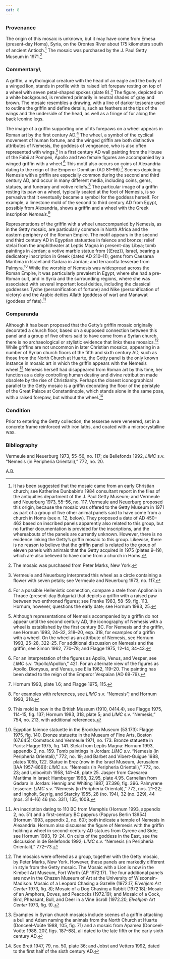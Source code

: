 ```yaml
---
cat: 8
---
```

### Provenance

The origin of this mosaic is unknown, but it may have come from <span class="popup location" id="location_21719">Emesa</span> (present-day Homs), Syria, on the Orontes River about 175 kilometers south of ancient Antioch.[^1] The mosaic was purchased by the J. Paul Getty Museum in 1971.[^2]

### Commentary\
A griffin, a mythological creature with the head of an eagle and the body of a winged lion, stands in profile with its raised left forepaw resting on top of a wheel with seven petal-shaped spokes (plate 8).[^3] The figure, depicted on a white background, is rendered primarily in neutral shades of gray and brown. The mosaic resembles a drawing, with a line of darker tesserae used to outline the griffin and define details, such as feathers at the tips of the wings and the underside of the head, as well as a fringe of fur along the back leonine legs.

The image of a griffin supporting one of its forepaws on a wheel appears in Roman art by the first century AD.[^4] The wheel, a symbol of the cyclical movement of human fortune, and the winged griffin are both distinctive attributes of Nemesis, the goddess of vengeance, who is also often represented with wings.[^5] In a first century AD wall painting from the House of the Fabii at <span class="popup location" id="location_21719">Pompeii</span>, Apollo and two female figures are accompanied by a winged griffin with a wheel.[^6] This motif also occurs on coins of <span class="popup location" id="location_15898">Alexandria</span> dating to the reign of the Emperor Domitian (AD 81–96).[^7] Scenes depicting Nemesis with a griffin are especially common during the second and third century AD, and occur in many different media, including coins, gems, statues, and funerary and votive reliefs.[^8] The particular image of a griffin resting its paw on a wheel, typically seated at the foot of Nemesis, is so pervasive that it eventually became a symbol for the goddess herself. For example, a <span class="popup pic" id="pic_29">limestone mold</span> of the second to third century AD from Egypt, possibly from Alexandria, shows a griffin and a wheel with the Greek inscription *Nemesis*.[^9]

Representations of the griffin with a wheel unaccompanied by Nemesis, as in the Getty mosaic, are particularly common in North Africa and the eastern periphery of the Roman Empire. The motif appears in the second and third century AD in Egyptian statuettes in <span class="popup pic" id="pic_30">faience</span> and <span class="popup pic" id="pic_31">bronze</span>; relief stelai from the amphitheater at <span class="popup location" id="location_15898">Leptis Magna</span> in present-day Libya; tomb paintings in Jordan; a votive <span class="popup pic" id="pic_32">marble statue</span> from {{Erez}}, Israel, bearing a dedicatory inscription in Greek (dated AD 210–11); gems from <span class="popup location" id="location_21149">Caesarea Maritima</span> in Israel and <span class="popup location" id="location_23007">Gadara</span> in Jordan; and terracotta tesserae from <span class="popup location" id="location_23007">Palmyra</span>.[^10] While the worship of Nemesis was widespread across the Roman Empire, it was particularly prevalent in Egypt, where she had a pre-Roman cult, and in Syria and the surrounding regions, where she was associated with several important local deities, including the classical goddesses Tyche (personification of fortune) and Nike (personification of victory) and the Arabic deities Allath (goddess of war) and Manawat (goddess of fate).[^11]

### Comparanda

Although it has been proposed that the Getty’s griffin mosaic originally decorated a church floor, based on a supposed connection between this panel and a group of five others said to have come from a Syrian church, there is no archaeological or stylistic evidence that links these mosaics.[^12] While griffins are not uncommon in later Christian mosaics, appearing in a number of Syrian church floors of the fifth and sixth century AD, such as those from the <span class="popup pic" id="pic_33">North Church</span> at <span class="popup location" id="location_33201">Huarte</span>, the Getty panel is the only known instance in mosaic art in which the griffin appears with the Nemesis wheel.[^13] Nemesis herself had disappeared from Roman art by this time, her function as a deity controlling human destiny and divine retribution made obsolete by the rise of Christianity. Perhaps the closest iconographical parallel to the Getty mosaic is a griffin decorating the floor of the <span class="popup pic" id="pic_34">peristyle of the Great Palace</span> at <span class="popup location" id="location_5472">Constantinople</span>, which stands alone in the same pose, with a raised forepaw, but without the wheel.[^14]

### Condition

Prior to entering the Getty collection, the tesserae were veneered, set in a concrete frame reinforced with iron laths, and coated with a microcrystalline wax.

### Bibliography

Vermeule and Neuerburg 1973, 55–56, no. 117; de Bellefonds 1992, *LIMC* s.v. “Nemesis (in Peripheria Orientali),” 772, no. 20.

A.B.

[^1]: It has been suggested that the mosaic came from an early Christian church; see Katherine Dunbabin’s 1984 consultant report in the files of the antiquities department of the J. Paul Getty Museum; and Vermeule and Neuerburg 1973, 55–56, no. 117, Vermeule and Neuerburg proposed this origin, because the mosaic was offered to the Getty Museum in 1971 as part of a group of five other animal panels said to have come from a church in Homs (see n. 12, below). They proposed a date of AD 450–462 based on inscribed panels apparently also related to this group, but no further documentation is provided for the inscriptions, and the whereabouts of the panels are currently unknown. However, there is no evidence linking the Getty’s griffin mosaic to this group. Likewise, there is no reason to believe that the griffin panel is related to the group of eleven panels with animals that the Getty acquired in 1975 (plates 9–19), which are also believed to have come from a church in Homs.

[^2]: The mosaic was purchased from Peter Marks, New York.

[^3]: Vermeule and Neuerburg interpreted this wheel as a circle containing a flower with seven petals; see Vermeule and Neuerburg 1973, no. 117.

[^4]: For a possible Hellenistic connection, compare a stele from Apollonia in Thrace (present-day Bulgaria) that depicts a griffin with a raised paw between two enthroned figures; see Franke 1983, 58–59, fig. 113. Hornum, however, questions the early date; see Hornum 1993, 25.

[^5]: Although representations of Nemesis accompanied by a griffin do not appear until the second century AD, the iconography of Nemesis with a wheel is established by the first century BC. For Nemesis and the griffin, see Hornum 1993, 24–32, 318–20, esp. 318, for examples of a griffin with a wheel. On the wheel as an attribute of Nemesis, see Hornum 1993, 25–28, 322–25. For additional discussion on Nemesis and the griffin, see Simon 1962, 770–78; and Flagge 1975, 12–14, 34–43.

[^6]: For an interpretation of the figures as Apollo, Venus, and Vesper, see *LIMC* s.v. “Apollo/Apollon,” 421. For an alternate view of the figures as Apollo, Dionysus, and Venus, see Elia 1962, 119–20. The painting has been dated to the reign of the Emperor Vespaian (AD 69-79).

[^7]: Hornum 1993, plate 1.6; and Flagge 1975, 115.

[^8]: For examples with references, see *LIMC* s.v. “Nemesis”; and Hornum 1993, 318.

[^9]: This mold is now in the British Museum (1910, 0414.4), see Flagge 1975, 114–15, fig. 137; Hornum 1993, 318, plate 5; and *LIMC* s.v. “Nemesis,” 754, no. 213, with additional references.

[^10]: Egyptian faience statuette in the Brooklyn Museum (53.173): Flagge 1975, fig. 140. Bronze statuette in the Museum of Fine Arts, Boston (67.645): Comstock and Vermeule 1971, no. 173. Bronze statuette in Paris: Flagge 1975, fig. 141. Stelai from Leptis Magna: Hornum 1993, appendix 2, no. 159. Tomb paintings in Jordan: *LIMC s*.v. “Nemesis (in Peripheria Orientali),” 772, no. 19; and Barbet and Vibert-Guigue 1988, plates 105b, 122. Statue in Erez (now in the Israel Museum, Jerusalem \[IAA 1957-866\]): *LIMC* s.v. “Nemesis (in Peripheria Orientali),” 772, no. 23; and Leibovitch 1958, 141–48, plate 25. Jasper from Caesarea Maritima in Israel: Hamburger 1968, 32.95, plate 4.95. Carnelian from Gadara in Jordan: Hennig and Whiting 1987, 37.396, fig. 396. Palmyrene tesserae: *LIMC* s.v. “Nemesis (in Peripheria Orientali),” 772, nos. 21–22; and Ingholt, Seyrig, and Starcky 1955, 28 (no. 194), 32 (no. 229), 44 (nos. 314–16) 46 (no. 331), 135, 1008.

[^11]: An inscription dating to 110 BC from Memphis (Hornum 1993, appendix 2, no. 51) and a first-century BC papyrus (Papyrus Berlin 13954) (Hornum 1993, appendix 2, no. 60); both indicate a temple of Nemesis in Alexandria. Hornum also discusses the figure of Nemesis with the griffin holding a wheel in second-century AD statues from Cyrene and Side; see Hornum 1993, 19–24. On cults of the goddess in the East, see the discussion in de Bellefonds 1992; *LIMC* s.v. “Nemesis (in Peripheria Orientali),” 772–73.

[^12]: The mosaics were offered as a group, together with the Getty mosaic, by Peter Marks, New York. However, these panels are markedly different in style from the Getty mosaic. The Mosaic with a Lion is now in the Kimbell Art Museum, Fort Worth (AP 1972.17). The four additional panels are now in the Chazen Museum of Art at the University of Wisconsin-Madison: Mosaic of a Leopard Chasing a Gazelle (1972.17, *Elvehjem Art Center* 1973, fig. 8); Mosaic of a Dog Chasing a Rabbit (1972.18); Mosaic of an Amphora, Doves, and Peacocks (1972.19); and Mosaic of a Cock, Bird, Pheasant, Bull, and Deer in a Vine Scroll (1972.20, *Elvehjem Art Center* 1973, fig. 9).

[^13]: Examples in Syrian church mosaics include scenes of a griffin attacking a bull and Adam naming the animals from the North Church at Huarte (Donceel-Voûte 1988, 105, fig. 71) and a mosaic from Apamea (Donceel-Voûte 1988, 207, figs. 187–88), all dated to the late fifth or the early sixth century AD.

[^14]: See Brett 1947, 79, no. 50, plate 36; and Jobst and Vetters 1992, dated to the first half of the sixth century AD.
